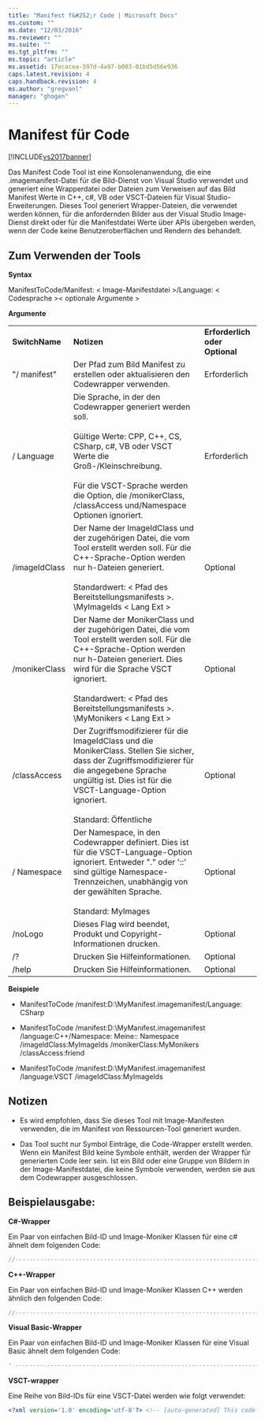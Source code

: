 ```yaml
---
title: "Manifest f&#252;r Code | Microsoft Docs"
ms.custom: ""
ms.date: "12/03/2016"
ms.reviewer: ""
ms.suite: ""
ms.tgt_pltfrm: ""
ms.topic: "article"
ms.assetid: 17ecacea-397d-4a97-b003-01bd5d56e936
caps.latest.revision: 4
caps.handback.revision: 4
ms.author: "gregvanl"
manager: "ghogen"
---
```

# Manifest f&#252;r Code
[!INCLUDE[vs2017banner](../../code-quality/includes/vs2017banner.md)]

Das Manifest Code Tool ist eine Konsolenanwendung, die eine .imagemanifest\-Datei für die Bild\-Dienst von Visual Studio verwendet und generiert eine Wrapperdatei oder Dateien zum Verweisen auf das Bild Manifest Werte in C\+\+, c\#, VB oder VSCT\-Dateien für Visual Studio\-Erweiterungen. Dieses Tool generiert Wrapper\-Dateien, die verwendet werden können, für die anfordernden Bilder aus der Visual Studio Image\-Dienst direkt oder für die Manifestdatei Werte über APIs übergeben werden, wenn der Code keine Benutzeroberflächen und Rendern des behandelt.  
  
## Zum Verwenden der Tools  
 **Syntax**  
  
 ManifestToCode\/Manifest: \< Image\-Manifestdatei \>\/Language: \< Codesprache \>\< optionale Argumente \>  
  
 **Argumente**  
  
||||  
|-|-|-|  
|**SwitchName**|**Notizen**|**Erforderlich oder Optional**|  
|"\/ manifest"|Der Pfad zum Bild Manifest zu erstellen oder aktualisieren den Codewrapper verwenden.|Erforderlich|  
|\/ Language|Die Sprache, in der den Codewrapper generiert werden soll.<br /><br /> Gültige Werte: CPP, C\+\+, CS, CSharp, c\#, VB oder VSCT Werte die Groß\-\/Kleinschreibung.<br /><br /> Für die VSCT\-Sprache werden die Option, die \/monikerClass, \/classAccess und\/Namespace Optionen ignoriert.|Erforderlich|  
|\/imageIdClass|Der Name der ImageIdClass und der zugehörigen Datei, die vom Tool erstellt werden soll. Für die C\+\+\-Sprache\-Option werden nur h\-Dateien generiert.<br /><br /> Standardwert: \< Pfad des Bereitstellungsmanifests \>. \\MyImageIds \< Lang Ext \>|Optional|  
|\/monikerClass|Der Name der MonikerClass und der zugehörigen Datei, die vom Tool erstellt werden soll. Für die C\+\+\-Sprache\-Option werden nur h\-Dateien generiert. Dies wird für die Sprache VSCT ignoriert.<br /><br /> Standardwert: \< Pfad des Bereitstellungsmanifests \>. \\MyMonikers \< Lang Ext \>|Optional|  
|\/classAccess|Der Zugriffsmodifizierer für die ImageIdClass und die MonikerClass. Stellen Sie sicher, dass der Zugriffsmodifizierer für die angegebene Sprache ungültig ist. Dies ist für die VSCT\-Language\-Option ignoriert.<br /><br /> Standard: Öffentliche|Optional|  
|\/ Namespace|Der Namespace, in den Codewrapper definiert. Dies ist für die VSCT\-Language\-Option ignoriert. Entweder "." oder '::' sind gültige Namespace\-Trennzeichen, unabhängig von der gewählten Sprache.<br /><br /> Standard: MyImages|Optional|  
|\/noLogo|Dieses Flag wird beendet, Produkt und Copyright\-Informationen drucken.|Optional|  
|\/?|Drucken Sie Hilfeinformationen.|Optional|  
|\/help|Drucken Sie Hilfeinformationen.|Optional|  
  
 **Beispiele**  
  
-   ManifestToCode \/manifest:D:\\MyManifest.imagemanifest\/Language: CSharp  
  
-   ManifestToCode \/manifest:D:\\MyManifest.imagemanifest \/language:C\+\+\/Namespace: Meine:: Namespace \/imageIdClass:MyImageIds \/monikerClass:MyMonikers \/classAccess:friend  
  
-   ManifestToCode \/manifest:D:\\MyManifest.imagemanifest \/language:VSCT \/imageIdClass:MyImageIds  
  
## Notizen  
  
-   Es wird empfohlen, dass Sie dieses Tool mit Image\-Manifesten verwenden, die im Manifest von Ressourcen\-Tool generiert wurden.  
  
-   Das Tool sucht nur Symbol Einträge, die Code\-Wrapper erstellt werden. Wenn ein Manifest Bild keine Symbole enthält, werden der Wrapper für generierten Code leer sein. Ist ein Bild oder eine Gruppe von Bildern in der Image\-Manifestdatei, die keine Symbole verwenden, werden sie aus dem Codewrapper ausgeschlossen.  
  
## Beispielausgabe:  
 **C\#\-Wrapper**  
  
 Ein Paar von einfachen Bild\-ID und Image\-Moniker Klassen für eine c\# ähnelt dem folgenden Code:  
  
```c#  
//----------------------------------------------------------------------------- // <auto-generated> //     This code was generated by the ManifestToCode tool. //     Tool Version: 14.0.15198 // </auto-generated> //----------------------------------------------------------------------------- using System; namespace MyImages { public static class MyImageIds { public static readonly Guid AssetsGuid = new Guid("{442d8739-efde-46a4-8f29-e3a1e5e7f8b4}"); public const int MyImage1 = 0; public const int MyImage2 = 1; } } //----------------------------------------------------------------------------- // <auto-generated> //     This code was generated by the ManifestToCode tool. //     Tool Version: 14.0.15198 // </auto-generated> //----------------------------------------------------------------------------- using Microsoft.VisualStudio.Imaging.Interop; namespace MyImages { public static class MyMonikers { public static ImageMoniker MyImage1 { get { return new ImageMoniker { Guid = MyImageIds.AssetsGuid, Id = MyImageIds.MyImage1 }; } } public static ImageMoniker MyImage2 { get { return new ImageMoniker { Guid = MyImageIds.AssetsGuid, Id = MyImageIds.MyImage2 }; } } } }  
```  
  
 **C\+\+\-Wrapper**  
  
 Ein Paar von einfachen Bild\-ID und Image\-Moniker Klassen C\+\+ werden ähnlich den folgenden Code:  
  
```cpp  
//----------------------------------------------------------------------------- // <auto-generated> //     This code was generated by the ManifestToCode tool. //     Tool Version: 14.0.15198 // </auto-generated> //----------------------------------------------------------------------------- #pragma once #include <guiddef.h> namespace MyImages { class MyImageIds { public: static const GUID AssetsGuid; static const int MyImage1 = 0; static const int MyImage2 = 1; }; __declspec(selectany) const GUID MyImageIds::AssetsGuid = {0x442d8739,0xefde,0x46a4,{0x8f,0x29,0xe3,0xa1,0xe5,0xe7,0xf8,0xb4}}; } //----------------------------------------------------------------------------- // <auto-generated> //     This code was generated by the ManifestToCode tool. //     Tool Version: 14.0.15198 // </auto-generated> //----------------------------------------------------------------------------- #pragma once #include "ImageParameters140.h" #include "MyImageIds.h" namespace MyImages { class MyMonikers { public: static const ImageMoniker MyImage1; static const ImageMoniker MyImage2; }; __declspec(selectany) const ImageMoniker MyMonikers::MyImage1 = { MyImageIds::AssetsGuid, MyImageIds::MyImage1 }; __declspec(selectany) const ImageMoniker MyMonikers::MyImage2 = { MyImageIds::AssetsGuid, MyImageIds::MyImage2 }; }  
```  
  
 **Visual Basic\-Wrapper**  
  
 Ein Paar von einfachen Bild\-ID und Image\-Moniker Klassen für eine Visual Basic ähnelt dem folgenden Code:  
  
```vb  
' ----------------------------------------------------------------------------- '  <auto-generated> '      This code was generated by the ManifestToCode tool. '      Tool Version: 14.0.15198 '  </auto-generated> ' ----------------------------------------------------------------------------- Imports System Namespace MyImages Public Module MyImageIds Public Shared ReadOnly AssetsGuid As Guid = New Guid("{442d8739-efde-46a4-8f29-e3a1e5e7f8b4}") Public Const MyImage1 As Integer = 0 Public Const MyImage2 As Integer = 1 End Module End Namespace ' ----------------------------------------------------------------------------- '  <auto-generated> '      This code was generated by the ManifestToCode tool. '      Tool Version: 14.0.15198 '  </auto-generated> ' ----------------------------------------------------------------------------- Imports Microsoft.VisualStudio.Imaging.Interop Namespace MyImages Public Module MyMonikers Public Readonly Property MyImage1 Get Return New ImageMoniker With {.Guid = MyImageIds.AssetsGuid, .Id = MyImageIds.MyImage1} End Get End Property Public Readonly Property MyImage2 Get Return New ImageMoniker With {.Guid = MyImageIds.AssetsGuid, .Id = MyImageIds.MyImage2} End Get End Property End Module End Namespace  
```  
  
 **VSCT\-wrapper**  
  
 Eine Reihe von Bild\-IDs für eine VSCT\-Datei werden wie folgt verwendet:  
  
```xml  
<?xml version='1.0' encoding='utf-8'?> <!-- [auto-generated] This code was generated by the ManifestToCode tool. Tool Version: 14.0.15198 [/auto-generated] --> <CommandTable xmlns="http://schemas.microsoft.com/VisualStudio/2005-10-18/CommandTable"> <Symbols> <GuidSymbol name="AssetsGuid" value="{442d8739-efde-46a4-8f29-e3a1e5e7f8b4}"> <IDSymbol name="MyImage1" value="0" /> <IDSymbol name="MyImage2" value="1" /> </GuidSymbol> </Symbols> </CommandTable>  
```